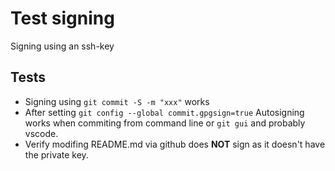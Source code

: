 # Test signing

Signing using an ssh-key

## Tests
 * Signing using `git commit -S -m "xxx"` works
 * After setting `git config --global commit.gpgsign=true` Autosigning works when commiting from command line or `git gui` and probably vscode.
 * Verify modifing README.md via github does **NOT** sign as it doesn't have the private key.
